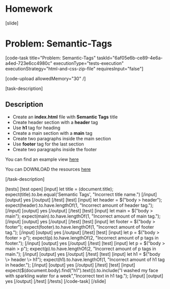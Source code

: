 # Homework

[slide]

# Problem: Semantic-Tags

[code-task title="Problem: Semantic-Tags" taskId="6af05e6b-ce89-4e6a-a4ed-723e6cc4980c" executionType="tests-execution" executionStrategy="html-and-css-zip-file" requiresInput="false"]

[code-upload allowedMemory="30" /]

[task-description]

## Description

* Create an **index.html** file with **Semantic Tags** title
* Create header section with a **header** tag 
* Use **h1** tag for heading
* Create a main section with a **main** tag
* Create two paragraphs inside the main section
* Use **footer** tag for the last section
* Create two paragraphs inside the footer


You can find an example view [here](https://i.imgur.com/CyqSQVg.png)

You can DOWNLOAD the resources [here](https://mega.nz/file/yIojERLL#nboU3_h_hxh-gEX8NBh9ALy1O7jzS05yI91vLDUwsRM)

[/task-description]

[tests]
[test open]
[input]
let title = (document.title);
expect(title).to.be.equal('Semantic Tags', "Incorrect title name.")
[/input]
[output]
yes
[/output]
[/test]
[test]
[input]
let header = $("body \> header");
expect(header).to.have.lengthOf(1, "Incorrect amount of header tag.");
[/input]
[output]
yes
[/output]
[/test]
[test]
[input]
let main = $("body \> main");
expect(main).to.have.lengthOf(1, "Incorrect amount of main tag.");
[/input]
[output]
yes
[/output]
[/test]
[test]
[input]
let footer = $("body \> footer");
expect(footer).to.have.lengthOf(1, "Incorrect amount of footer tag.");
[/input]
[output]
yes
[/output]
[/test]
[test]
[input]
let p = $("body \> footer \> p");
expect(p).to.have.lengthOf(2, "Incorrect amount of p tags in footer.");
[/input]
[output]
yes
[/output]
[/test]
[test]
[input]
let p = $("body \> main \> p");
expect(p).to.have.lengthOf(2, "Incorrect amount of p tags in main.");
[/input]
[output]
yes
[/output]
[/test]
[test]
[input]
let h1 = $("body \> header \> h1");
expect(h1).to.have.lengthOf(1, "Incorrect amount of h1 tag in header.");
[/input]
[output]
yes
[/output]
[/test]
[test]
[input]
expect($(document.body).find("h1").text()).to.include("I washed my face with sparkling water for a week","Incorrect text in h1 tag.");
[/input]
[output]
yes
[/output]
[/test]
[/tests]
[/code-task]
[/slide]

